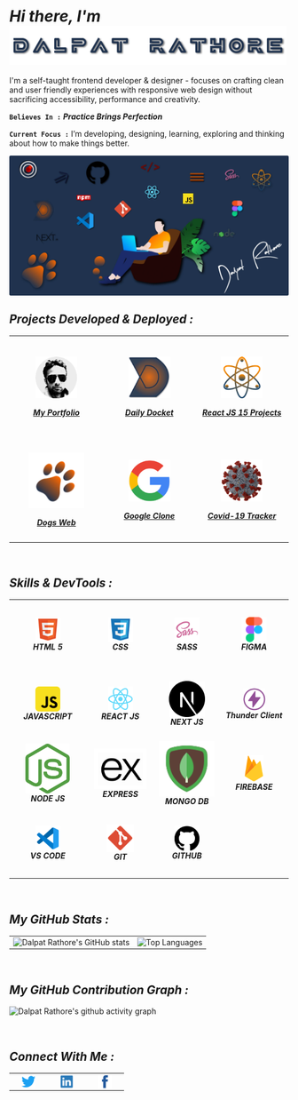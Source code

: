 <h1><i>Hi there,  I'm  <img align="center" alt="Dalpat Rathore" width="500" src="https://github.com/DalpatRathore/dalpatrathore/blob/main/assets/images/name.svg"> </i> </h1>
<!-- <h1><i>Hi there,  I'm Dalpat Rathore</i></h1> -->

I'm a self-taught frontend developer & designer - focuses on crafting clean and user friendly experiences with responsive web design without sacrificing accessibility, performance and creativity.

**`Believes In :`** <strong> <i> Practice Brings Perfection </i> </strong>

**`Current Focus :`** I’m developing, designing, learning, exploring and thinking about how to make things better.

<img align="center" alt="hero image" src="https://github.com/DalpatRathore/dalpatrathore/blob/main/assets/images/heroImg0.webp">

<br>

<h2><i>Projects Developed & Deployed :</i></h2>

<table>

  <tr>
    <td align='center' width="250" height="180">
      <a href="https://dalpatrathoredev.web.app">
          <img align="center" alt="dalpat rathore" width="75px" src="https://github.com/DalpatRathore/dalpatrathore/blob/main/assets/images/dalpatrathore.png" />
           <br>
           <br>
          <strong><i>My Portfolio</i></strong>
     </a>
   </td>
      
   <td align='center' width="250" height="180">
     <a href="https://dailydocket.web.app/">
        <img align="center" alt="daily-docket" width="75px" src="https://github.com/DalpatRathore/dalpatrathore/blob/main/assets/images/dailydocket.png" />
           <br>
           <br>
      <strong><i>Daily Docket</i></strong>
    </a>
   </td>
    
   <td align='center' width="250" height="180">
     <a href="https://react15proj.web.app">
         <img align="center" alt="react-15-porjects" width="75px" src="https://github.com/DalpatRathore/dalpatrathore/blob/main/assets/images/react15proj.png" />
           <br>
           <br>
      <strong><i>React JS 15 Projects</i></strong>
    </a>
  </td>       
</tr>

<tr>
   <td align='center' width="250" height="180">
     <a href="https://dogsdetails.web.app/">
       <img align="center" alt="dogs-web" width="100px" src="https://github.com/DalpatRathore/dalpatrathore/blob/main/assets/images/dogsweb.png" />
           <br>
           <br>
      <strong><i>Dogs Web</i></strong>
    </a>
  </td>
    
 <td align='center' width="250" height="180">
       <a href="https://cloneapp111.web.app/">
        <img align="center" alt="Google-Clone" width="75px" src="https://github.com/DalpatRathore/dalpatrathore/blob/main/assets/images/googleclone.png" />
           </br>
           </br>
       <strong><i>Google Clone</i></strong>
    </a>
 </td>
    
 <td align='center' width="250" height="180">
      <a href="https://covid19tracks.web.app/">
        <img align="center" alt="Covid-19" width="75px" src="https://github.com/DalpatRathore/dalpatrathore/blob/main/assets/images/covid19.png" />
           <br>
           <br>
        <strong><i>Covid-19 Tracker</i></strong>
      </a>
    </td> 
 </tr>

</table>

<br>

<h2><i>Skills & DevTools :</i></h2>

<table>
<tr>
    <td align='center' width="200" height="120">
       <img align='center' alt="HTML5" width="45px" src="https://github.com/DalpatRathore/dalpatrathore/blob/main/assets/icons/html-icon.svg" />
         </br>
      <strong><i>HTML 5</i></strong>
    </td>
    <td align='center'width="200" height="120">
       <img align='center' alt="CSS3" width="45px" src="https://github.com/DalpatRathore/dalpatrathore/blob/main/assets/icons/css-icon.svg" />
         </br>
      <strong><i>CSS</i></strong>
    </td>
    <td align='center' width="200" height="120">
       <img align="center" alt="Sass" width="45px" src="https://github.com/DalpatRathore/dalpatrathore/blob/main/assets/icons/sass-icon.svg" />
         </br>
      <strong><i>SASS</i></strong>
    </td>
    <td align='center' width="200" height="120">
       <img align="center" alt="Figma" width="45px" src="https://github.com/DalpatRathore/dalpatrathore/blob/main/assets/icons/figma-icon.svg" />
         </br>
      <strong><i>FIGMA</i></strong>
    </td>
</tr>
<tr>
    
   <td align='center' width="200" height="120">
       <img align="center" alt="JavaScript" width="45px" src="https://github.com/DalpatRathore/dalpatrathore/blob/main/assets/icons/javascript-icon.svg" />
         </br>
      <strong><i>JAVASCRIPT</i></strong>
    </td>

   <td align='center' width="200" height="120">
       <img align="center" alt="React" width="45px" src="https://github.com/DalpatRathore/dalpatrathore/blob/main/assets/icons/reactjs-icon.svg" />
         </br>
      <strong><i>REACT JS</i></strong>
    </td>

   <td align='center' width="200" height="120">
       <img align="center" alt="Next JS" width="65px" src="https://github.com/DalpatRathore/dalpatrathore/blob/main/assets/icons/nextjs-icon.svg" />
         </br>
      <strong><i>NEXT JS</i></strong>
    </td>

   <td align='center' width="200" height="120">
       <img align="center" alt="Thunder Client" width="40px" src="https://github.com/DalpatRathore/dalpatrathore/blob/main/assets/icons/thunderclient-icon.svg" />
         </br>
      <strong><i>Thunder Client</i></strong>
    </td>

</tr>
<tr>
      <td align='center' width="200" height="120">
       <img align="center" alt="React" width="80px" src="https://github.com/DalpatRathore/dalpatrathore/blob/main/assets/icons/nodejs-icon.svg" />
         </br>
      <strong><i>NODE JS</i></strong>
    </td>
     <td align='center' width="200" height="120">
       <img align="center" alt="Express" width="95px" src="https://github.com/DalpatRathore/dalpatrathore/blob/main/assets/icons/express-icon.svg" />
         </br>
     <strong><i>EXPRESS</i></strong>
    </td>     
     <td align='center' width="200" height="120">
       <img align="center" alt="MongoDB" width="100px" src="https://github.com/DalpatRathore/dalpatrathore/blob/main/assets/icons/mongodb-icon.svg" />
         </br>
      <strong><i>MONGO DB</i></strong>
    </td>   
    <td align='center' width="200" height="120">
       <img align="center" alt="Firebase" width="35px" src="https://github.com/DalpatRathore/dalpatrathore/blob/main/assets/icons/firebase-icon.svg" />
         </br>
     <strong><i>FIREBASE</i></strong>
    </td>

</tr>
<tr>
     
   <td align='center' width="200" height="120">
       <img align="center" alt="Visual Studio Code" width="45px" src="https://github.com/DalpatRathore/dalpatrathore/blob/main/assets/icons/vscode-icon.svg" />
         </br>
      <strong><i>VS CODE</i></strong>
    </td>

   <td align='center'width="200" height="120">
       <img align="center" alt="Git" width="50px" src="https://github.com/DalpatRathore/dalpatrathore/blob/main/assets/icons/git-icon.svg" />
         </br>
      <strong><i>GIT</i></strong>
    </td>
    <td align='center' width="200" height="120">
       <img align="center" alt="GitHub" width="45px" src="https://github.com/DalpatRathore/dalpatrathore/blob/main/assets/icons/github-icon.svg" />
         </br>
     <strong><i>GITHUB</i></strong>
    </td>
 </tr>
</table>

<br>

<h2><i>My GitHub Stats :</i></h2>

<table>
  <tr>
    <td valign="top"><img src="https://github-readme-stats.vercel.app/api?username=DalpatRathore&count_private=true&theme=algolia&show_icons=true&icon_color=FFA500&title_color=f4791f&bg_color=0,0F2027,03071e&text_color=FFF" alt ="Dalpat Rathore's GitHub stats"/></td>
    <td valign="top"><img src="https://github-readme-stats.vercel.app/api/top-langs/?username=DalpatRathore&layout=compact&langs_count=10" alt ="Top Languages"/></td>
  </tr>
</table>

<br>

<h2><i>My GitHub Contribution Graph :</i></h2>

![Dalpat Rathore's github activity graph](https://activity-graph.herokuapp.com/graph?username=DalpatRathore&theme=rogue&line=f4791f&point=461220)

<br>

<h2><i>Connect With Me :</i></h2>

<table>
<tr>
    <td align='center' width="55"> <a href="https://twitter.com/ingenuity_brain"><img align="center" alt="twitter" width="25px" src="https://github.com/DalpatRathore/dalpatrathore/blob/main/assets/icons/twitter-icon.svg" /></a>  </td>
   <td align='center' width="55"> <a href="https://linkedin.com/in/dalpatrathore"><img align="center" alt="linkedIn" width="25px" src="https://github.com/DalpatRathore/dalpatrathore/blob/main/assets/icons/linkedin-icon.svg" /></a>  </td>
   <td align='center' width="55"> <a href="https://www.facebook.com/dalpat.rathore"><img align="center" alt="facebook" width="25px" src="https://github.com/DalpatRathore/dalpatrathore/blob/main/assets/icons/facebook-icon.svg" /></a>  </td>
</tr>
</table>
